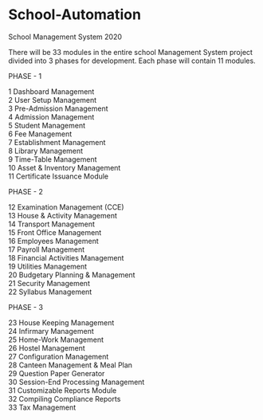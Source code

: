 # School-Automation
School Management System 2020

There will be 33 modules in the entire school Management System project divided into 3 phases for development. Each phase will contain 11 modules.

PHASE - 1

  1 Dashboard Management				
  2 User Setup Management				
  3 Pre-Admission Management				
  4 Admission Management				
  5 Student Management				
  6 Fee Management				
  7 Establishment Management				
  8 Library Management				
  9 Time-Table Management				
  10 Asset & Inventory Management				
  11 Certificate Issuance Module				


PHASE - 2	

  12 Examination Management (CCE)				
  13 House & Activity Management				
  14 Transport Management				
  15 Front Office Management				
  16 Employees Management				
  17 Payroll Management				
  18 Financial Activities Management				
  19 Utilities Management				
  20 Budgetary Planning & Management				
  21 Security Management				
  22 Syllabus Management				


PHASE - 3

  23 House Keeping Management				
  24 Infirmary Management				
  25 Home-Work Management				
  26 Hostel Management				
  27 Configuration Management				
  28 Canteen Management & Meal Plan				
  29 Question Paper Generator				
  30 Session-End Processing Management				
  31 Customizable Reports Module				
  32 Compiling Compliance Reports				
  33 Tax Management				
